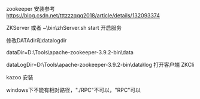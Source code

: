 zookeeper 安装参考 https://blog.csdn.net/tttzzzqqq2018/article/details/132093374

ZKServer 或者 ~\bin\zhServer.sh start 开启服务

修改DATAdir和datalogdir

dataDir=D:\\Tools\\apache-zookeeper-3.9.2-bin\\data

dataLogDir=D:\\Tools\\apache-zookeeper-3.9.2-bin\\data\\log
打开客户端 ZKCli


kazoo 安装

windows下不能有相对路径，"./RPC"不可以，"RPC"可以
